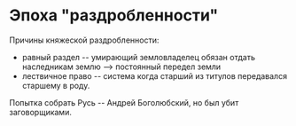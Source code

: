 # Эпоха "раздробленности"

Причины княжеской раздробленности:

- равный раздел -- умирающий земловладелец обязан отдать наследникам
  землю --> постоянный передел земли
- лествичное право -- система когда старший из титулов передавался
  старшему в роду.


Попытка собрать Русь -- Андрей Боголюбский, но был убит заговорщиками.


